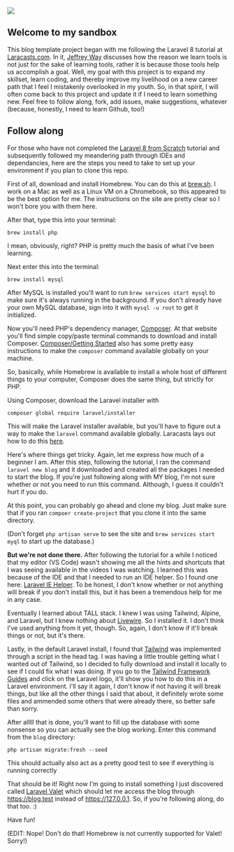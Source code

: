 <img src="Laravel-8-From-Scratch-Wallpaper.png" />

## Welcome to my sandbox

This blog template project began with me following the Laravel 8 tutorial at [Laracasts.com](https://laracasts.com/series/laravel-8-from-scratch). In it, [Jeffrey Way](https://github.com/JeffreyWay) discusses how the reason we learn tools is not just for the sake of learning tools, rather it is because those tools help us accomplish a goal. Well, my goal with this project is to expand my skillset, learn coding, and thereby improve my livelihood on a new career path that I feel I mistakenly overlooked in my youth. So, in that spirit, I will often come back to this project and update it if I need to learn something new. Feel free to follow along, fork, add issues, make suggestions, whatever (because, honestly, I need to learn Github, too!)

## Follow along

For those who have not completed the [Laravel 8 from Scratch](https://laracasts.com/series/laravel-8-from-scratch) tutorial and subsequently followed my meandering path through IDEs and dependancies, here are the steps you need to take to set up your environment if you plan to clone this repo.

First of all, download and install Homebrew. You can do this at [brew.sh](https://brew.sh). I work on a Mac as well as a Linux VM on a Chromebook, so this appeared to be the best option for me. The instructions on the site are pretty clear so I won't bore you with them here.

After that, type this into your terminal:

`brew install php`

I mean, obviously, right? PHP is pretty much the basis of what I've been learning.

Next enter this into the terminal:

`brew install mysql`

After MySQL is installed you'll want to run `brew services start mysql` to make sure it's always running in the background. If you don't already have your own MySQL database, sign into it with `mysql -u root` to get it initialized.

Now you'll need PHP's dependency manager, [Composer](https://getcomposer.org/install). At that website you'll find simple copy/paste terminal commands to download and install Composer. [Composer/Getting Started](https://getcomposer.org/doc/00-intro.md#globally) also has some pretty easy instructions to make the `composer` command available globally on your machine.

So, basically, while Homebrew is available to install a whole host of different things to your computer, Composer does the same thing, but strictly for PHP.

Using Composer, download the Laravel installer with 

`composer global require laravel/installer`

This will make the Laravel installer available, but you'll have to figure out a way to make the `laravel` command available globally. Laracasts lays out how to do this [here](https://laracasts.com/series/laravel-8-from-scratch/episodes/3).

Here's where things get tricky. Again, let me express how much of a beginner I am. After this step, following the tutorial, I ran the command `laravel new blog` and it downloaded and created all the packages I needed to start the blog. If you're just following along with MY blog, I'm not sure whether or not you need to run this command. Although, I guess it couldn't hurt if you do.

At this point, you can probably go ahead and clone my blog. Just make sure that if you ran `compoer create-project` that you clone it into the same directory.

(Don't forget `php artisan serve` to see the site and `brew services start myql` to start up the database.)

**But we're not done there.** After following the tutorial for a while I noticed that my editor (VS Code) wasn't showing me all the hints and shortcuts that I was seeing available in the videos I was watching. I learned this was because of the IDE and that I needed to run an IDE helper. So I found one here: [Laravel IE Helper](https://github.com/barryvdh/laravel-ide-helper). To be honest, I don't know whether or not anything will break if you don't install this, but it has been a tremendous help for me in any case.

Eventually I learned about TALL stack. I knew I was using Tailwind, Alpine, and Laravel, but I knew nothing about [Livewire](https://laravel-livewire.com/). So I installed it. I don't think I've used anything from it yet, though. So, again, I don't know if it'll break things or not, but it's there.

Lastly, in the default Laravel install, I found that [Tailwind](https://tailwindcss.com) was implemented through a script in the head tag. I was having a little trouble getting what I wanted out of Tailwind, so I decided to fully download and install it locally to see if I could fix what I was doing. If you go to the [Tailwind Framework Guides](https://tailwindcss.com/docs/installation/framework-guides) and click on the Laravel logo, it'll show you how to do this in a Laravel environment. I'll say it again, I don't know if not having it will break things, but like all the other things I said that about, it definitely wrote some files and ammended some others that were already there, so better safe than sorry.

After alllll that is done, you'll want to fill up the database with some nonsense so you can actually see the blog working. Enter this command from the `blog` directory:

`php artisan migrate:fresh --seed`

This should actually also act as a pretty good test to see if everything is running correctly

That should be it! Right now I'm going to install something I just discovered called [Laravel Valet](https://laravel.com/docs/8.x/valet#installation) which should let me access the blog through https://blog.test instead of https://127.0.0.1. So, if you're following along, do that too. :) 

Have fun!

(EDIT: Nope! Don't do that! Homebrew is not currently supported for Valet! Sorry!)
